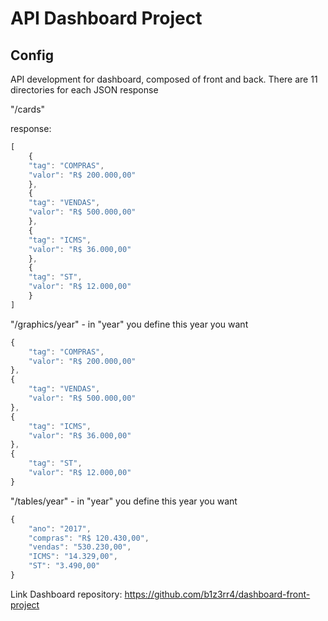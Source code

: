 # API Dashboard Project

## Config

API development for dashboard, composed of front and back.
There are 11 directories for each JSON response

"/cards"

response:

```js
[
    {
    "tag": "COMPRAS",
    "valor": "R$ 200.000,00"
    },
    {
    "tag": "VENDAS",
    "valor": "R$ 500.000,00"
    },
    {
    "tag": "ICMS",
    "valor": "R$ 36.000,00"
    },
    {
    "tag": "ST",
    "valor": "R$ 12.000,00"
    }
]
```

"/graphics/year" - in "year" you define this year you want

```js
{
    "tag": "COMPRAS",
    "valor": "R$ 200.000,00"
},
{
    "tag": "VENDAS",
    "valor": "R$ 500.000,00"
},
{
    "tag": "ICMS",
    "valor": "R$ 36.000,00"
},
{
    "tag": "ST",
    "valor": "R$ 12.000,00"
}
```

"/tables/year" - in "year" you define this year you want

```js
{
    "ano": "2017",
    "compras": "R$ 120.430,00",
    "vendas": "530.230,00",
    "ICMS": "14.329,00",
    "ST": "3.490,00"
}
```

Link Dashboard repository:
<https://github.com/b1z3rr4/dashboard-front-project>

